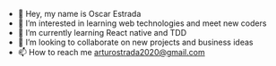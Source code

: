 - 👋 Hey, my name is Oscar Estrada
- 👀 I’m interested in learning web technologies and meet new coders
- 🌱 I’m currently learning React native and TDD
- 💞️ I’m looking to collaborate on new projects and business ideas
- 📫 How to reach me arturostrada2020@gmail.com

<!---
OscarStrada/OscarStrada is a ✨ special ✨ repository because its `README.md` (this file) appears on your GitHub profile.
You can click the Preview link to take a look at your changes.
--->
